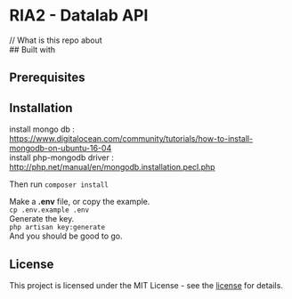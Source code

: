 # RIA2 - Datalab API
// What is this repo about  
## Built with  
## Prerequisites
## Installation
install mongo db :  
https://www.digitalocean.com/community/tutorials/how-to-install-mongodb-on-ubuntu-16-04  
install php-mongodb driver :
http://php.net/manual/en/mongodb.installation.pecl.php  

Then run `composer install`  

Make a **.env** file, or copy the example.  
`cp .env.example .env`  
Generate the key.  
`php artisan key:generate`  
And you should be good to go.  

## License
This project is licensed under the MIT License - see the [license](license) for details.  